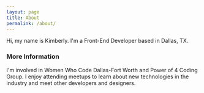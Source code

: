 ```yaml
---
layout: page
title: About
permalink: /about/
---
```


Hi, my name is Kimberly.  I'm a Front-End Developer based in Dallas, TX.

### More Information

I'm involved in Women Who Code Dallas-Fort Worth and Power of 4 Coding Group.  I enjoy attending meetups to learn about new technologies in the industry and meet other developers and designers.  

<!--

### Contact me

[email@domain.com](mailto:email@domain.com)

-->
